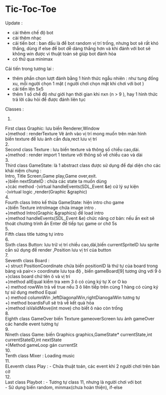 # Tic-Toc-Toe


Update :
- cài thêm chế độ bot  
- cài thêm nhạc  
- cải tiến bot : ban đầu là để bot random vị trí trống, nhưng bot sẽ rất khó thắng, dùng if else để bot dễ dàng thắng hơn và khi đánh với bot sẽ không win được vì thuật toán sẽ giúp bot đánh hòa  
- có thử qua minimax  


Cải tiến trong tương lai :
- thêm phần chọn lượt đánh bằng 1 hình thức ngẫu nhiên : như tung đồng xu, mỗi người chọn 1 mặt ( người chơi chọn mặt khi chơi với bot )
- cải tiến lên 5x5
- thêm 1 số chế độ như giới hạn thời gian khi nxn (n > 9 ), hay 1 hình thức trả lời câu hỏi để được đánh liên tục  

Classes :  

1.   
First class Graphic: lưu biến Renderer,Window  
	+)method : renderTexture Vẽ ảnh vào vị trí mong muốn trên màn hình  
	biến texture để lưu ảnh cần đưa,rect lưu vị trí  
2.  
Second class Texture : lưu biến texture và thông số chiều cao,dài.  
	+)method : render import 1 texture với thông số về chiều cao và dài  
3.  
Third class GameState: là 1 abstract class được sử dụng để đại diện cho các khái niệm chung :        
     Intro, Title Screen,Game play,Game over,exit.  
	+)biến nextStateID : chứa các state ta muốn dùng  
	+)các method -)virtual handleEvents(SDL_Event &e) cử lý sự kiện  
		     -)virtual logic ,render(Graphic &graphic)  
4.  
Fourth class Intro kế thừa GameState: hiện intro cho game  
+)biến Texture introImage chứa image intro .  
+)method Intro(Graphic &graphics) để load intro  
+)method handleEvents(SDL_Event &e) chức năng cơ bản: nếu ấn exit sẽ thoát chương trình ấn Enter để tiếp tục game or chờ 5s  
5.  
Fifth class title tương tự intro  
6.  
Sixth class Button: lưu trữ vị trí  chiều cao,dài,biến currentSpriteID lưu sprite cần sử dụng để render ,Position lưu vị trí của button  
7.  
Seventh class Board :  
	+) struct PositionCoordinate chứa biến positionID là thứ tự của board trong bảng và pair<> coordinate lưu tọa độ , biến gameBoard[9] tương ứng với 9 ô  
	+)class board chứ tên ô và vị trí  
	+)method allEqual kiểm tra xem 3 ô có cùng ký tự X or O ko  
	+) method rowWin trả về true nếu 3 ô liên tiếp trên cùng 1 hàng có cùng ký tự sử dụng method Equal  
	+) method columnWin ,leftDiagonalWin,rightDianogalWin tương tự  
	+) method boardisFull sẽ trả về kết quả hòa  
	+)method isValidMove(int move) cho biết ô nào còn trống  
8.  
Eighth class GameOver biến Texture gameoverScreen lưu ảnh gameOver các handle event tương tự  
9.  
Nineth class Game: biến Graphics graphics,GameState* currentState,int currentStateID,int nextState  
	+)Method gameLoop gán currentSt  
10.  
Tenth class Mixer : Loading music  
11.  
ELeventh class Play : - Chứa thuật toán, các event khi 2 người chơi trên bàn cờ  
12.  
Last class Playbot : - Tương tự class 11, nhưng là người chơi với bot  
		     - Sử dụng biến random, minmax(chưa hoàn thiện), if-else  
		
